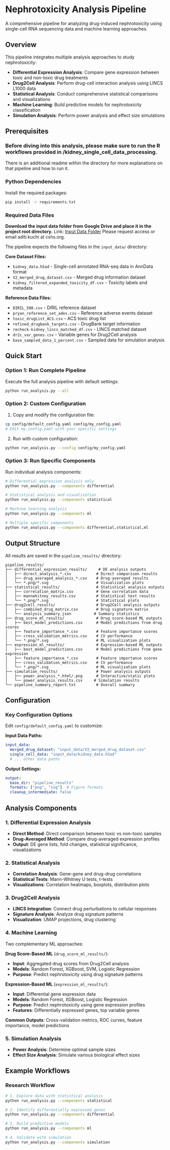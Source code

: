 # Nephrotoxicity Analysis Pipeline

A comprehensive pipeline for analyzing drug-induced nephrotoxicity using single-cell RNA sequencing data and machine learning approaches.

## Overview

This pipeline integrates multiple analysis approaches to study nephrotoxicity:
- **Differential Expression Analysis**: Compare gene expression between toxic and non-toxic drug treatments
- **Drug2Cell Analysis**: Perform drug-cell interaction analysis using LINCS L1000 data
- **Statistical Analysis**: Conduct comprehensive statistical comparisons and visualizations
- **Machine Learning**: Build predictive models for nephrotoxicity classification
- **Simulation Analysis**: Perform power analysis and effect size simulations

## Prerequisites
### Before diving into this analysis, please make sure to run the R workflows provided in /kidney_single_cell_data_processing. 
There is an additional readme within the directory for more explanations on that pipeline and how to run it.

### Python Dependencies
Install the required packages:

```bash
pip install -r requirements.txt
```

### Required Data Files
**Download the input data folder from Google Drive and place it in the project root directory.**
Link: [Input Data Folder](https://cedarssinai-my.sharepoint.com/:f:/g/personal/aditi_kuchi_cshs_org/ElFAz8Hvk79Pm120Vu5wQJ0BI8aCypBitZ2zryeLJVXpZg?email=Aditi.Kuchi%40cshs.org&e=ZhbZYA)
Please request access or email aditi.kuchi at cshs.org.

The pipeline expects the following files in the `input_data/` directory:

**Core Dataset Files:**
- `kidney_data.h5ad` - Single-cell annotated RNA-seq data in AnnData format
- `V2_merged_drug_dataset.csv` - Merged drug information dataset
- `kidney_filtered_expanded_toxicity_df.csv` - Toxicity labels and metadata

**Reference Data Files:**
- `DIRIL_508.csv` - DIRIL reference dataset
- `pryan_reference_set_ades.csv` - Reference adverse events dataset
- `toxic_drugList_ACS.csv` - ACS toxic drug list
- `refined_drugbank_targets.csv` - DrugBank target information
- `recheck-kidney_lincs_matched_df.csv` - LINCS matched dataset
- `dr2c_var_genes.csv` - Variable genes for Drug2Cell analysis
- `base_sampled_data_1_percent.csv` - Sampled data for simulation analysis

## Quick Start

### Option 1: Run Complete Pipeline
Execute the full analysis pipeline with default settings:

```bash
python run_analysis.py --all
```

### Option 2: Custom Configuration
1. Copy and modify the configuration file:
```bash
cp config/default_config.yaml config/my_config.yaml
# Edit my_config.yaml with your specific settings
```

2. Run with custom configuration:
```bash
python run_analysis.py --config config/my_config.yaml
```

### Option 3: Run Specific Components
Run individual analysis components:

```bash
# Differential expression analysis only
python run_analysis.py --components differential

# Statistical analysis and visualization
python run_analysis.py --components statistical

# Machine learning analysis
python run_analysis.py --components ml

# Multiple specific components
python run_analysis.py --components differential,statistical,ml
```

## Output Structure

All results are saved in the `pipeline_results/` directory:

```
pipeline_results/
├── differential_expression_results/     # DE analysis outputs
│   ├── direct_analysis_*.csv           # Direct comparison results
│   ├── drug_averaged_analysis_*.csv    # Drug-averaged results
│   └── *.png/*.svg                     # Visualization plots
├── statistical_results/                # Statistical analysis outputs
│   ├── correlation_matrix.csv          # Gene correlation data
│   ├── mannwhitney_results.csv         # Statistical test results
│   └── *.png/*.svg                     # Statistical plots
├── drug2cell_results/                  # Drug2Cell analysis outputs
│   ├── combined_drug_matrix.csv        # Drug signature matrix
│   └── analysis_summary.json          # Summary statistics
├── drug_score_ml_results/              # Drug score-based ML outputs
│   ├── best_model_predictions.csv      # Model predictions from drug scores
│   ├── feature_importance_*.csv        # Feature importance scores
│   ├── cross_validation_metrics.csv    # CV performance
│   └── *.png/*.svg                     # ML visualization plots
├── expression_ml_results/              # Expression-based ML outputs
│   ├── best_model_predictions.csv      # Model predictions from gene expression
│   ├── feature_importance_*.csv        # Feature importance scores
│   ├── cross_validation_metrics.csv    # CV performance
│   └── *.png/*.svg                     # ML visualization plots
├── simulation_results/                 # Power analysis outputs
│   ├── power_analysis_*.html/.png      # Interactive/static plots
│   └── power_analysis_results.csv     # Simulation results
└── pipeline_summary_report.txt         # Overall summary
```

## Configuration

### Key Configuration Options

Edit `config/default_config.yaml` to customize:

**Input Data Paths:**
```yaml
input_data:
  merged_drug_dataset: "input_data/V2_merged_drug_dataset.csv"
  single_cell_data: "input_data/kidney_data.h5ad"
  # ... other data paths
```

**Output Settings:**
```yaml
output:
  base_dir: "pipeline_results"
  formats: ["png", "svg"]  # Figure formats
  cleanup_intermediate: false
```

## Analysis Components

### 1. Differential Expression Analysis
- **Direct Method**: Direct comparison between toxic vs non-toxic samples
- **Drug-Averaged Method**: Compare drug-averaged expression profiles
- **Output**: DE gene lists, fold changes, statistical significance, visualizations

### 2. Statistical Analysis
- **Correlation Analysis**: Gene-gene and drug-drug correlations
- **Statistical Tests**: Mann-Whitney U tests, t-tests
- **Visualizations**: Correlation heatmaps, boxplots, distribution plots

### 3. Drug2Cell Analysis
- **LINCS Integration**: Connect drug perturbations to cellular responses
- **Signature Analysis**: Analyze drug signature patterns
- **Visualization**: UMAP projections, drug clustering

### 4. Machine Learning
Two complementary ML approaches:

**Drug Score-Based ML** (`drug_score_ml_results/`):
- **Input**: Aggregated drug scores from Drug2Cell analysis
- **Models**: Random Forest, XGBoost, SVM, Logistic Regression
- **Purpose**: Predict nephrotoxicity using drug signature patterns

**Expression-Based ML** (`expression_ml_results/`):
- **Input**: Differential gene expression data
- **Models**: Random Forest, XGBoost, Logistic Regression
- **Purpose**: Predict nephrotoxicity using gene expression profiles
- **Features**: Differentially expressed genes, top variable genes

**Common Outputs**: Cross-validation metrics, ROC curves, feature importance, model predictions

### 5. Simulation Analysis
- **Power Analysis**: Determine optimal sample sizes
- **Effect Size Analysis**: Simulate various biological effect sizes

## Example Workflows

### Research Workflow
```bash
# 1. Explore data with statistical analysis
python run_analysis.py --components statistical

# 2. Identify differentially expressed genes
python run_analysis.py --components differential

# 3. Build predictive models
python run_analysis.py --components ml

# 4. Validate with simulation
python run_analysis.py --components simulation
```
